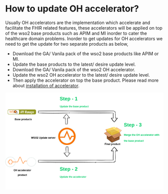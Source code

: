 # How to update OH accelerator?

Usually OH accelerators are the implementation which accelerate and facilitate the FHIR related features, these accelerators will be applied on top of 
the wso2 base products such as APIM and MI inorder to cater the healthcare domain problems.
Inorder to get updates for OH accelerators we need to get the update for two separate products as below,
- Download the GA/ Vanila pack of the wso2 base products like APIM or MI.
- Update the base products to the latest/ desire update level.
- Download the GA/ Vanila pack of the wso2 OH accelerator.
- Update the wso2 OH accelerator to the latest/ desire update level.
- Then apply the accelerator on top the base product. Please read more about [installation of accelerator](/install-and-setup/manual).

![alt text](../../images/install-and-setup/updates/update-accelerator-flow.png)

